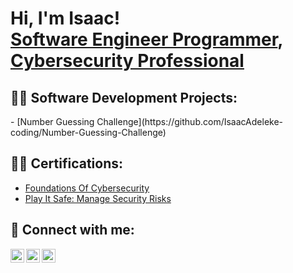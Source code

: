 <h1>Hi, I'm Isaac! <br/><a href="https://github.com/IsaacAdeleke-coding">Software Engineer Programmer</a>, <a href="https://www.linkedin.com/in/isaac-adeleke/">Cybersecurity Professional</a>

<h2>👨‍💻 Software Development Projects:</h2>
- [Number Guessing Challenge](https://github.com/IsaacAdeleke-coding/Number-Guessing-Challenge)


<h2>👨‍💻 Certifications:</h2>

- [Foundations Of Cybersecurity](https://coursera.org/share/1550e5307bc1b890bbb0612ff2e5a2cf)
- [Play It Safe: Manage Security Risks](https://coursera.org/share/b3728129c1a252f0f48242df60e3a9aa)






<h2> 🤳 Connect with me:</h2>

[<img align="left" alt="JoshMadakor | Twitter" width="22px" src="https://cdn.jsdelivr.net/npm/simple-icons@v3/icons/twitter.svg" />][twitter]
[<img align="left" alt="JoshMadakor | LinkedIn" width="22px" src="https://cdn.jsdelivr.net/npm/simple-icons@v3/icons/linkedin.svg" />][linkedin]
[<img align="left" alt="JoshMadakor | Instagram" width="22px" src="https://cdn.jsdelivr.net/npm/simple-icons@v3/icons/instagram.svg" />][instagram]

[twitter]: https://twitter.com/IsaacAdeleke_T
[instagram]: https://www.instagram.com/djfaaji__/
[linkedin]: https://linkedin.com/in/isaac-adeleke


